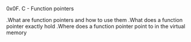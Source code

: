 0x0F. C - Function pointers


.What are function pointers and how to use them
.What does a function pointer exactly hold
.Where does a function pointer point to in the virtual memory

